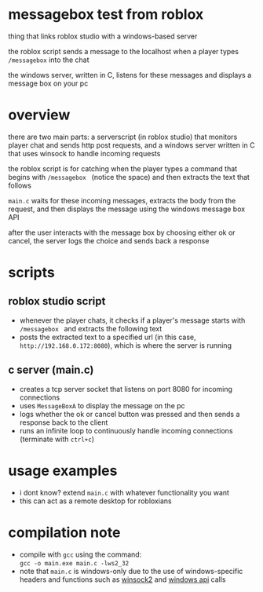 # messagebox test from roblox
thing that links roblox studio with a windows-based server

the roblox script sends a message to the localhost when a player types `/messagebox` into the chat

the windows server, written in C, listens for these messages and displays a message box on your pc

# overview  
there are two main parts: a serverscript (in roblox studio) that monitors player chat and sends http post requests, and a windows server written in C that uses winsock to handle incoming requests

the roblox script is for catching when the player types a command that begins with `/messagebox ` (notice the space) and then extracts the text that follows

`main.c` waits for these incoming messages, extracts the body from the request, and then displays the message using the windows message box API

after the user interacts with the message box by choosing either ok or cancel, the server logs the choice and sends back a response

# scripts

## roblox studio script
- whenever the player chats, it checks if a player's message starts with `/messagebox ` and extracts the following text  
- posts the extracted text to a specified url (in this case, `http://192.168.0.172:8080`), which is where the server is running  

## c server (main.c)
- creates a tcp server socket that listens on port 8080 for incoming connections
- uses `MessageBoxA` to display the message on the pc
- logs whether the ok or cancel button was pressed and then sends a response back to the client 
- runs an infinite loop to continuously handle incoming connections (terminate with `ctrl+c`)

# usage examples  
- i dont know? extend `main.c` with whatever functionality you want  
- this can act as a remote desktop for robloxians

# compilation note  
- compile with `gcc` using the command:  
  `gcc -o main.exe main.c -lws2_32`  
- note that `main.c` is windows-only due to the use of windows-specific headers and functions such as [winsock2](https://en.wikipedia.org/wiki/Winsock) and [windows api](https://en.wikipedia.org/wiki/Windows_API) calls  
